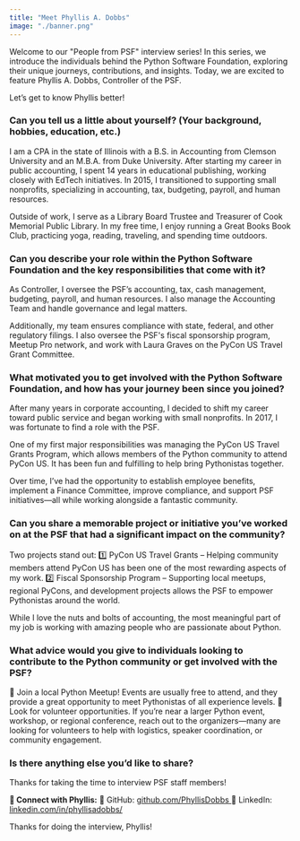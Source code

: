 ```yaml
---
title: "Meet Phyllis A. Dobbs"
image: "./banner.png"
---
```


Welcome to our "People from PSF" interview series! In this series, we introduce
the individuals behind the Python Software Foundation, exploring their unique
journeys, contributions, and insights. Today, we are excited to feature Phyllis
A. Dobbs, Controller of the PSF.

Let’s get to know Phyllis better!

### **Can you tell us a little about yourself? (Your background, hobbies, education, etc.)**

I am a CPA in the state of Illinois with a B.S. in Accounting from Clemson
University and an M.B.A. from Duke University. After starting my career in
public accounting, I spent 14 years in educational publishing, working closely
with EdTech initiatives. In 2015, I transitioned to supporting small nonprofits,
specializing in accounting, tax, budgeting, payroll, and human resources.

Outside of work, I serve as a Library Board Trustee and Treasurer of Cook
Memorial Public Library. In my free time, I enjoy running a Great Books Book
Club, practicing yoga, reading, traveling, and spending time outdoors.

### **Can you describe your role within the Python Software Foundation and the key responsibilities that come with it?**

As Controller, I oversee the PSF’s accounting, tax, cash management, budgeting,
payroll, and human resources. I also manage the Accounting Team and handle
governance and legal matters.

Additionally, my team ensures compliance with state, federal, and other
regulatory filings. I also oversee the PSF's fiscal sponsorship program, Meetup
Pro network, and work with Laura Graves on the PyCon US Travel Grant Committee.

### **What motivated you to get involved with the Python Software Foundation, and how has your journey been since you joined?**

After many years in corporate accounting, I decided to shift my career toward
public service and began working with small nonprofits. In 2017, I was fortunate
to find a role with the PSF.

One of my first major responsibilities was managing the PyCon US Travel Grants
Program, which allows members of the Python community to attend PyCon US. It has
been fun and fulfilling to help bring Pythonistas together.

Over time, I’ve had the opportunity to establish employee benefits, implement a
Finance Committee, improve compliance, and support PSF initiatives—all while
working alongside a fantastic community.

### **Can you share a memorable project or initiative you’ve worked on at the PSF that had a significant impact on the community?**

Two projects stand out: 1️⃣ PyCon US Travel Grants – Helping community members
attend PyCon US has been one of the most rewarding aspects of my work. 2️⃣ Fiscal
Sponsorship Program – Supporting local meetups, regional PyCons, and development
projects allows the PSF to empower Pythonistas around the world.

While I love the nuts and bolts of accounting, the most meaningful part of my
job is working with amazing people who are passionate about Python.

### **What advice would you give to individuals looking to contribute to the Python community or get involved with the PSF?**

🔹 Join a local Python Meetup! Events are usually free to attend, and they
provide a great opportunity to meet Pythonistas of all experience levels. 🔹
Look for volunteer opportunities. If you’re near a larger Python event,
workshop, or regional conference, reach out to the organizers—many are looking
for volunteers to help with logistics, speaker coordination, or community
engagement.

### **Is there anything else you’d like to share?**

Thanks for taking the time to interview PSF staff members!

**📌 Connect with Phyllis:** 🔗 GitHub:
[<u>github.com/PhyllisDobbs </u>](https://github.com/PhyllisDobbs) 🔗 LinkedIn:
[<u>linkedin.com/in/phyllisadobbs/</u>](https://www.linkedin.com/in/phyllisadobbs/)

<span class="mark">Thanks for doing the interview, Phyllis!</span>
